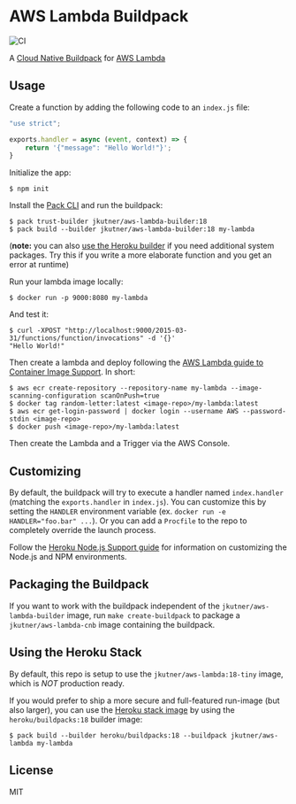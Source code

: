 # AWS Lambda Buildpack

![CI](https://github.com/jkutner/aws-lambda-cnb/workflows/CI/badge.svg?branch=master&event=push)

A [Cloud Native Buildpack](https://buildpacks.io) for [AWS Lambda](https://aws.amazon.com/lambda/)

## Usage

Create a function by adding the following code to an `index.js` file:

```js
"use strict";

exports.handler = async (event, context) => {
    return '{"message": "Hello World!"}';
}
```

Initialize the app:

```sh-session
$ npm init
```

Install the [Pack CLI](https://buildpacks.io/docs/tools/pack/) and run the buildpack:

```sh-session
$ pack trust-builder jkutner/aws-lambda-builder:18
$ pack build --builder jkutner/aws-lambda-builder:18 my-lambda
```

(**note:** you can also [use the Heroku builder](#using-the-heroku-stack) if you need additional system packages. Try this if you write a more elaborate function and you get an error at runtime)

Run your lambda image locally:

```sh-session
$ docker run -p 9000:8080 my-lambda
```

And test it:

```sh-session
$ curl -XPOST "http://localhost:9000/2015-03-31/functions/function/invocations" -d '{}'
"Hello World!"
```

Then create a lambda and deploy following the [AWS Lambda guide to Container Image Support](https://aws.amazon.com/blogs/aws/new-for-aws-lambda-container-image-support/). In short:

```
$ aws ecr create-repository --repository-name my-lambda --image-scanning-configuration scanOnPush=true
$ docker tag random-letter:latest <image-repo>/my-lambda:latest
$ aws ecr get-login-password | docker login --username AWS --password-stdin <image-repo>
$ docker push <image-repo>/my-lambda:latest
```

Then create the Lambda and a Trigger via the AWS Console.

## Customizing

By default, the buildpack will try to execute a handler named `index.handler` (matching the `exports.handler` in `index.js`). You can customize this by setting the `HANDLER` environment variable (ex. `docker run -e HANDLER="foo.bar" ...`). Or you can add a `Procfile` to the repo to completely override the launch process.

Follow the [Heroku Node.js Support guide](https://devcenter.heroku.com/articles/nodejs-support) for information on customizing the Node.js and NPM environments.

## Packaging the Buildpack

If you want to work with the buildpack independent of the `jkutner/aws-lambda-builder` image, run `make create-buildpack` to package a `jkutner/aws-lambda-cnb` image containing the buildpack.

## Using the Heroku Stack

By default, this repo is setup to use the `jkutner/aws-lambda:18-tiny` image, which is _NOT_ production ready.

If you would prefer to ship a more secure and full-featured run-image (but also larger), you can use the [Heroku stack image](https://devcenter.heroku.com/articles/stack) by using the `heroku/buildpacks:18` builder image:

```
$ pack build --builder heroku/buildpacks:18 --buildpack jkutner/aws-lambda my-lambda
```

## License

MIT